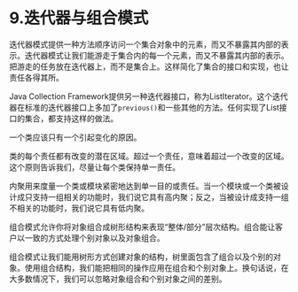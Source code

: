 # 9.迭代器与组合模式

迭代器模式提供一种方法顺序访问一个集合对象中的元素，而又不暴露其内部的表示。迭代器模式让我们能游走于集合内的每一个元素，而又不暴露其内部的表示。把游走的任务放在迭代器上，而不是集合上。这样简化了集合的接口和实现，也让责任各得其所。

Java Collection Framework提供另一种迭代器接口，称为ListIterator。这个迭代器在标准的迭代器接口上多加了``previous()``和一些其他的方法。任何实现了List接口的集合，都支持这样的做法。

一个类应该只有一个引起变化的原因。

类的每个责任都有改变的潜在区域。超过一个责任，意味着超过一个改变的区域。这个原则告诉我们，尽量让每个类保持单一责任。

内聚用来度量一个类或模块紧密地达到单一目的或责任。当一个模块或一个类被设计成只支持一组相关的功能时，我们说它具有高内聚；反之，当被设计成支持一组不相关的功能时，我们说它具有低内聚。

组合模式允许你将对象组合成树形结构来表现“整体/部分”层次结构。组合能让客户以一致的方式处理个别对象以及对象组合。

组合模式让我们能用树形方式创建对象的结构，树里面包含了组合以及个别的对象。使用组合结构，我们能把相同的操作应用在组合和个别对象上。换句话说，在大多数情况下，我们可以忽略对象组合和个别对象之间的差别。